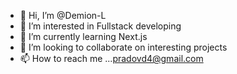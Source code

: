 - 👋 Hi, I’m @Demion-L
- 👀 I’m interested in Fullstack developing
- 🌱 I’m currently learning Next.js
- 💞️ I’m looking to collaborate on interesting projects
- 📫 How to reach me ...<pradovd4@gmail.com>

<!---
Demion-L/Demion-L is a ✨ special ✨ repository because its `README.md` (this file) appears on your GitHub profile.
You can click the Preview link to take a look at your changes.
--->
